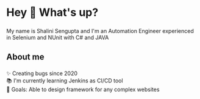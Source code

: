 <h1 align="left">Hey 👋 What's up?</h1>

###

<p align="left">My name is Shalini Sengupta and I'm an Automation Engineer experienced in Selenium and NUnit with C# and JAVA </p>

###

<h2 align="left">About me</h2>

###

<p align="left">✨ Creating bugs since 2020 <br>📚 I'm currently learning Jenkins as CI/CD tool <br>🎯 Goals: Able to design framework for any complex websites<br></p>

###



